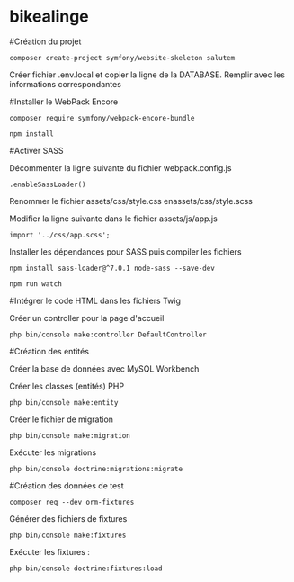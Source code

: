 # bikealinge
#Création du projet

`composer create-project symfony/website-skeleton salutem`

Créer fichier .env.local et copier la ligne de la DATABASE. Remplir avec les informations correspondantes

#Installer le WebPack Encore

`composer require symfony/webpack-encore-bundle`

`npm install`

#Activer SASS

Décommenter la ligne suivante du fichier webpack.config.js

`.enableSassLoader()`

Renommer le fichier assets/css/style.css enassets/css/style.scss

Modifier la ligne suivante dans le fichier assets/js/app.js

`import '../css/app.scss';`

Installer les dépendances pour SASS puis compiler les fichiers

`npm install sass-loader@^7.0.1 node-sass --save-dev`

`npm run watch`

#Intégrer le code HTML dans les fichiers Twig

Créer un controller pour la page d'accueil

`php bin/console make:controller DefaultController`

#Création des entités

Créer la base de données avec MySQL Workbench

Créer les classes (entités) PHP

`php bin/console make:entity`

Créer le fichier de migration

`php bin/console make:migration`

Exécuter les migrations

`php bin/console doctrine:migrations:migrate`

#Création des données de test

`composer req --dev orm-fixtures`

Générer des fichiers de fixtures

`php bin/console make:fixtures`

Exécuter les fixtures :

`php bin/console doctrine:fixtures:load`
